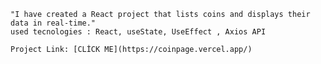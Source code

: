 
    "I have created a React project that lists coins and displays their data in real-time."
    used tecnologies : React, useState, UseEffect , Axios API

    Project Link: [CLİCK ME](https://coinpage.vercel.app/)
